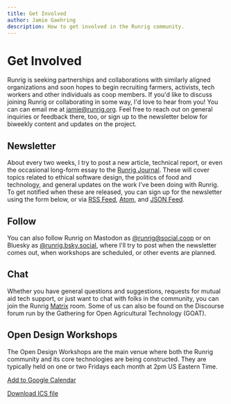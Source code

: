```yaml
---
title: Get Involved
author: Jamie Gaehring
description: How to get involved in the Runrig community.
---
```


# Get Involved
Runrig is seeking partnerships and collaborations with similarly aligned
organizations and soon hopes to begin recruiting farmers, activists, tech
workers and other individuals as coop members. If you'd like to discuss joining
Runrig or collaborating in some way, I'd love to hear from you! You can can
email me at [jamie@runrig.org]. Feel free to reach out on general inquiries or
feedback there, too, or sign up to the newsletter below for biweekly content and
updates on the project.

[jamie@runrig.org]: mailto:jamie@rurnig.org

## Newsletter
About every two weeks, I try to post a new article, technical report, or even
the occasional long-form essay to the [Runrig Journal]. These will cover topics
related to ethical software design, the politics of food and technology, and
general updates on the work I've been doing with Runrig. To get notified when
these are released, you can sign up for the newsletter using the form below, or
via [RSS Feed], [Atom], and [JSON Feed].

[Runrig Journal]: /journal
[RSS Feed]: /feed/rss.xml
[Atom]: /feed/rss.xml
[JSON Feed]: /feed/rss.xml

<RRNewsletterForm/>

## Follow
You can also follow Runrig on Mastodon as [@runrig@social.coop] or on Bluesky as
[@runrig.bsky.social], where I'll try to post when the newsletter comes out,
when workshops are scheduled, or other events are planned.

[@runrig@social.coop]: https://social.coop/@runrig
[@runrig.bsky.social]: https://bsky.app/profile/runrig.bsky.social

## Chat
Whether you have general questions and suggestions, requests for mutual aid tech
support, or just want to chat with folks in the community, you can join the
Runrig [Matrix] room. Some of us can also be found on the Discourse forum run by
the Gathering for Open Agricultural Technology (GOAT).

<script setup>
  import RRButtonGroupChat from '../.vitepress/theme/RRButtonGroupChat.vue';
</script>

<RRButtonGroupChat :discord="false" />

[Matrix]: https://matrix.org/
[Skywoman]: https://skywoman.community

## Open Design Workshops
The Open Design Workshops are the main venue where both the Runrig community and
its core technologies are being constructed. They are typically held on one or
two Fridays each month at 2pm US Eastern Time.

<ClientOnly>
  <RRCalendar paused />
</ClientOnly>

[Add to Google Calendar](https://www.google.com/calendar/render?cid=http://www.runrig.org/cal/2024.ics)

[Download ICS file](http://www.runrig.org/cal/2024.ics)

